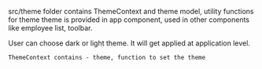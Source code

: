 src/theme folder contains ThemeContext and theme model, utility functions for theme
theme is provided in app component, used in other components like employee list, toolbar.

User can choose dark or light theme. It will get applied at application level.
```
ThemeContext contains - theme, function to set the theme

```